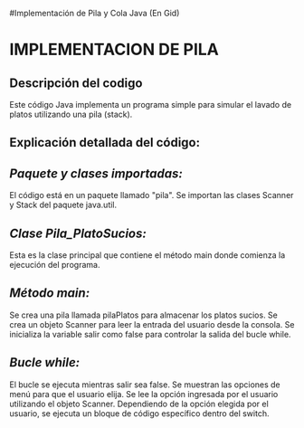 #Implementación de Pila y Cola Java
(En Gid)
<h1>IMPLEMENTACION DE PILA</h1>
<h2>Descripción del codigo</h2>

<p>Este código Java implementa un programa simple para simular el lavado de platos utilizando una pila (stack).</p>
<h2>Explicación detallada del código:</h2>

<p><h2><em><string>Paquete y clases importadas: </string></em></h2>El código está en un paquete llamado "pila".
Se importan las clases Scanner y Stack del paquete java.util.</p>
<p><h2><em><string>Clase Pila_PlatoSucios:</string></em></h2>
Esta es la clase principal que contiene el método main donde comienza la ejecución del programa.</p>
<p><h2><em><string>Método main:</string></em></h2>
Se crea una pila llamada pilaPlatos para almacenar los platos sucios.
Se crea un objeto Scanner para leer la entrada del usuario desde la consola.
Se inicializa la variable salir como false para controlar la salida del bucle while.</p>
<p><h2><em><string>Bucle while:</string></em></h2>
El bucle se ejecuta mientras salir sea false.
Se muestran las opciones de menú para que el usuario elija.
Se lee la opción ingresada por el usuario utilizando el objeto Scanner.
Dependiendo de la opción elegida por el usuario, se ejecuta un bloque de código específico dentro del switch.</p>



